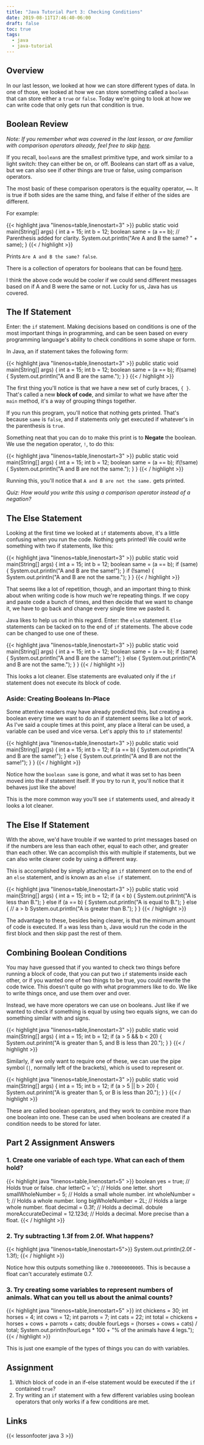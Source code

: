 ```yaml
---
title: "Java Tutorial Part 3: Checking Conditions"
date: 2019-08-11T17:46:40-06:00
draft: false
toc: true
tags:
  - java
  - java-tutorial
---
```

## Overview

In our last lesson, we looked at how we can store different types of data. In
one of those, we looked at how we can store something called a `boolean` that
can store either a `true` or `false`. Today we're going to look at how we can
write code that only gets run that condition is true.

## Boolean Review

*Note: If you remember what was covered in the last lesson, or are familiar with
comparison operators already, feel free to skip [here](#the-if-statement).*

If you recall, `boolean`s are the smallest primitive type, and work similar to a
light switch: they can either be on, or off. Booleans can start off as a value,
but we can also see if other things are true or false, using comparison
operators. 

The most basic of these comparison operators is the equality operator, `==`. It
is true if both sides are the same thing, and false if either of the sides are
different.

For example:

{{< highlight java "linenos=table,linenostart=3" >}}
public static void main(String[] args) {
    int a = 15;
    int b = 12;
    boolean same = (a == b); // Parenthesis added for clarity.
    System.out.println("Are A and B the same? " + same);
}
{{< / highlight >}}

Prints `Are A and B the same? false`.

There is a collection of operators for booleans that can be found
[here](/posts/java-02/#comparing-variables).

I think the above code would be cooler if we could send different messages based
on if A and B were the same or not. Lucky for us, Java has us covered.

## The If Statement

Enter: the `if` statement. Making decisions based on conditions is one of the
most important things in programming, and can be seen based on every programming
language's ability to check conditions in some shape or form.

In Java, an if statement takes the following form:

{{< highlight java "linenos=table,linenostart=3" >}}
public static void main(String[] args) {
    int a = 15;
    int b = 12;
    boolean same = (a == b);
    if(same) {
        System.out.println("A and B are the same.");
    }
}
{{< / highlight >}}

The first thing you'll notice is that we have a new set of curly braces, `{ }`.
That's called a new **block of code**, and similar to what we have after the
`main` method, it's a way of grouping things together.

If you run this program, you'll notice that nothing gets printed. That's because
`same` is `false`, and if statements only get executed if whatever's in the
parenthesis is `true`.

Something neat that you can do to make this print is to **Negate** the boolean.
We use the negation operator, `!`, to do this:

{{< highlight java "linenos=table,linenostart=3" >}}
public static void main(String[] args) {
    int a = 15;
    int b = 12;
    boolean same = (a == b);
    if(!same) {
        System.out.println("A and B are not the same.");
    }
}
{{< / highlight >}}

Running this, you'll notice that `A and B are not the same.` gets printed. 

*Quiz: How would you write this using a comparison operator instead of a
negation?*

## The Else Statement

Looking at the first time we looked at `if` statements above, it's a little
confusing when you run the code. Nothing gets printed! We could write something
with two if statements, like this:

{{< highlight java "linenos=table,linenostart=3" >}}
public static void main(String[] args) {
    int a = 15;
    int b = 12;
    boolean same = (a == b);
    if (same) {
        System.out.println("A and B are the same!");
    }
    if (!same) {
        System.out.println("A and B are not the same.");
    }
}
{{< / highlight >}}

That seems like a lot of repetition, though, and an important thing to think
about when writing code is how much we're repeating things. If we copy and paste
code a bunch of times, and then decide that we want to change it, we have to go
back and change every single time we pasted it. 

Java likes to help us out in this regard. Enter: the `else` statement. `Else`
statements can be tacked on to the end of `if` statements. The above code can be
changed to use one of these.

{{< highlight java "linenos=table,linenostart=3" >}}
public static void main(String[] args) {
    int a = 15;
    int b = 12;
    boolean same = (a == b);
    if (same) {
        System.out.println("A and B are the same!");
    }
    else {
        System.out.println("A and B are not the same.");
    }
}
{{< / highlight >}}

This looks a lot cleaner. Else statements are evaluated only if the `if`
statement does not execute its block of code.

### Aside: Creating Booleans In-Place

Some attentive readers may have already predicted this, but creating a boolean
every time we want to do an if statement seems like a lot of work. As I've said
a couple times at this point, any place a literal can be used, a variable can be
used and vice versa. Let's apply this to `if` statements!

{{< highlight java "linenos=table,linenostart=3" >}}
public static void main(String[] args) {
    int a = 15;
    int b = 12;
    if (a == b) {
        System.out.println("A and B are the same!");
    }
    else {
        System.out.println("A and B are not the same!");
    }
}
{{< / highlight >}}

Notice how the `boolean same` is gone, and what it was set to has been moved
into the if statement itself. If you try to run it, you'll notice that it
behaves just like the above!

This is the more common way you'll see `if` statements used, and already it
looks a lot cleaner. 

## The Else If Statement

With the above, we'd have trouble if we wanted to print messages based on if the
numbers are less than each other, equal to each other, and greater than each
other. We can accomplish this with multiple if statements, but we can also write
clearer code by using a different way.

This is accomplished by simply attaching an `if` statement on to the end of an
`else` statement, and is known as an `else if` statement.

{{< highlight java "linenos=table,linenostart=3" >}}
public static void main(String[] args) {
    int a = 15;
    int b = 12;
    if (a < b) {
        System.out.prinlnt("A is less than B.");
    }
    else if (a == b) {
        System.out.println("A is equal to B.");
    }
    else { // a > b
        System.out.println("A is greater than B.");
    }
}
{{< / highlight >}}

The advantage to these, besides being clearer, is that the minimum amount of
code is executed. If `a` was less than `b`, Java would run the code in the first
block and then skip past the rest of them. 

## Combining Boolean Conditions

You may have guessed that if you wanted to check two things before running a
block of code, that you can put two `if` statements inside each other, or if you
wanted one of two things to be true, you could rewrite the code twice. This
doesn't quite go with what programmers like to do. We like to write things once,
and use them over and over. 

Instead, we have more operators we can use on booleans. Just like if we wanted
to check if something is equal by using two equals signs, we can do something
similar with and signs.

{{< highlight java "linenos=table,linenostart=3" >}}
public static void main(String[] args) {
    int a = 15;
    int b = 12;
    if (a > 5 && b < 20) {
        System.out.prinlnt("A is greater than 5, and B is less than 20.");
    }
}
{{< / highlight >}}

Similarly, if we only want to require one of these, we can use the pipe symbol
(`|`, normally left of the brackets), which is used to represent or.

{{< highlight java "linenos=table,linenostart=3" >}}
public static void main(String[] args) {
    int a = 15;
    int b = 12;
    if (a > 5 || b > 20) {
        System.out.prinlnt("A is greater than 5, or B is less than 20.");
    }
}
{{< / highlight >}}

These are called boolean operators, and they work to combine more than one
boolean into one. These can be used when booleans are created if a
condition needs to be stored for later.

## Part 2 Assignment Answers

### 1. Create one variable of each type. What can each of them hold?

{{< highlight java "linenos=table,linenostart=5" >}}
boolean yes = true; // Holds true or false.
char letterC = 'c'; // Holds one letter.
short smallWholeNumber = 5; // Holds a small whole number.
int wholeNumber = 1; // Holds a whole number.
long bigWholeNumber = 2L; // Holds a large whole number.
float decimal = 0.3f; // Holds a decimal.
dobule moreAccurateDecimal = 12.123d; // Holds a decimal. More precise than a float.
{{< / highlight >}}

### 2. Try subtracting 1.3f from 2.0f. What happens?

{{< highlight java "linenos=table,linenostart=5">}}
System.out.println(2.0f - 1.3f);
{{< / highlight >}}

Notice how this outputs something like `0.700000000005`. This is because a float
can't accurately estimate 0.7.

### 3. Try creating some variables to represent numbers of animals. What can you tell us about the animal counts?

{{< highlight java "linenos=table,linenostart=5" >}}
int chickens = 30;
int horses = 4;
int cows = 12;
int parrots = 7;
int cats = 22;
int total = chickens + horses + cows + parrots + cats;
double fourLegs = (horses + cows + cats) / total; 
System.out.println(fourLegs * 100 + "% of the animals have 4 legs.");
{{< / highlight >}}

This is just one example of the types of things you can do with variables.

## Assignment

1. Which block of code in an if-else statement would be executed if the `if`
   contained `true`?
2. Try writing an `if` statement with a few different variables using boolean
   operators that only works if a few conditions are met.

## Links
{{< lessonfooter java 3 >}}
